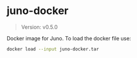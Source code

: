 # juno-docker

> Version: v0.5.0

Docker image for Juno. To load the docker file use:

```bash
docker load --input juno-docker.tar
```
